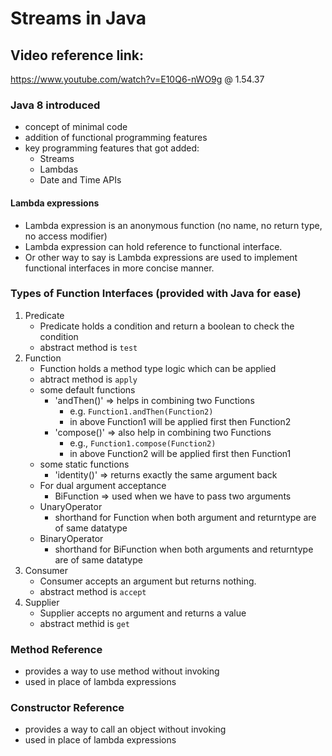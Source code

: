 # Streams in Java

## Video reference link:
https://www.youtube.com/watch?v=E10Q6-nWO9g
@ 1.54.37
### Java 8 introduced
- concept of minimal code
- addition of functional programming features
- key programming features that got added:
    - Streams
    - Lambdas
    - Date and Time APIs

#### Lambda expressions
- Lambda expression is an anonymous function (no name, no return type, no access modifier)
- Lambda expression can hold reference to functional interface.
- Or other way to say is Lambda expressions are used to implement functional interfaces in more concise manner.


### Types of Function Interfaces (provided with Java for ease)
1. Predicate
    - Predicate holds a condition and return a boolean to check the condition
    - abstract method is `test`
2. Function
    - Function holds a method type logic which can be applied
    - abtract method is `apply`
    - some default functions
        - 'andThen()' => helps in combining two Functions 
            - e.g. `Function1.andThen(Function2)`
            - in above Function1 will be applied first then Function2
        - 'compose()' => also help in combining two Functions
            - e.g., `Function1.compose(Function2)`
            - in above Function2 will be applied first then Function1
    - some static functions
        - 'identity()' => returns exactly the same argument back
    - For dual argument acceptance
        - BiFunction => used when we have to pass two arguments
    - UnaryOperator
        - shorthand for Function when both argument and returntype are of same datatype
    - BinaryOperator
        - shorthand for BiFunction when both arguments and returntype are of same datatype 
3. Consumer
    - Consumer accepts an argument but returns nothing.
    - abstract method is `accept`
4. Supplier
    - Supplier accepts no argument and returns a value
    - abstract methid is `get`

### Method Reference
- provides a way to use method without invoking
- used in place of lambda expressions

### Constructor Reference
- provides a way to call an object without invoking
- used in place of lambda expressions